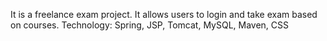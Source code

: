 It is a freelance exam project. It allows users to login and take exam based on courses.
Technology: Spring, JSP, Tomcat, MySQL, Maven, CSS
